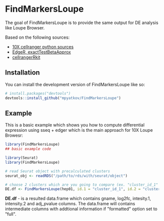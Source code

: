 # FindMarkersLoupe

<!-- badges: start -->
<!-- badges: end -->

The goal of FindMarkersLoupe is to provide the same output for DE analysis like Loupe Browser.

Based on the following sources:

- [10X cellranger python sources](https://github.com/10XGenomics/cellranger/blob/master/lib/python/cellranger/analysis/diffexp.py)
- [EdgeR, exactTestBetaApprox](https://rdrr.io/bioc/edgeR/src/R/exactTestBetaApprox.R)
- [cellrangerRkit](https://github.com/hb-gitified/cellrangerRkit)

## Installation

You can install the development version of FindMarkersLoupe like so:

``` r
# install.packages("devtools")
devtools::install_github("mpyatkov/FindMarkersLoupe")
```

## Example

This is a basic example which shows you how to compute differential expression using sseq + edger which is the main approach for 10X Loupe Browesr:

``` r
library(FindMarkersLoupe)
## basic example code

library(Seurat)
library(FindMarkersLoupe)

# read Seurat object with precalculated clusters
seurat_obj <- readRDS("/path/to/rds/with/seurat/object")

# choose 2 clusters which are you going to compare (ex. "cluster_id_1" and "cluster_id_2") and run analysis
DE.df <- FindMarkersLoupe(hep01, id.1 = "cluster_id_1", id.2 = "cluster_id_2", formatted = "short" )
```

**DE.df** - is a resulted data.frame which contains gname, log2fc, intesity.1, intensity.2 and adj_pvalue columns. The data.frame will contains intermediate columns with addtional information if "formatted" option set to "full".

